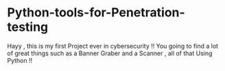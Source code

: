 # Python-tools-for-Penetration-testing
Hayy , this is my first Project ever in cybersecurity !! 
You going to find a lot of great things such as a Banner Graber and a Scanner , all of that Using Python !! 
